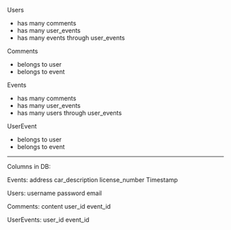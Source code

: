 Users
 - has many comments
 - has many user_events
 - has many events through user_events

 Comments
 - belongs to user
 - belongs to event


 Events
 - has many comments
 - has many user_events
 - has many users through user_events

UserEvent
- belongs to user
- belongs to event

---------------
Columns in DB:

Events:
address
car_description
license_number
Timestamp

Users:
username
password
email

Comments:
content
user_id
event_id

UserEvents:
user_id
event_id

